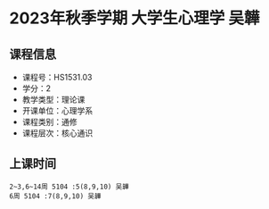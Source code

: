 # 2023年秋季学期 大学生心理学 吴韡






## 课程信息

- 课程号：HS1531.03
- 学分：2
- 教学类型：理论课
- 开课单位：心理学系
- 课程类别：通修
- 课程层次：核心通识

## 上课时间

```
2~3,6~14周 5104 :5(8,9,10) 吴韡
6周 5104 :7(8,9,10) 吴韡
```

